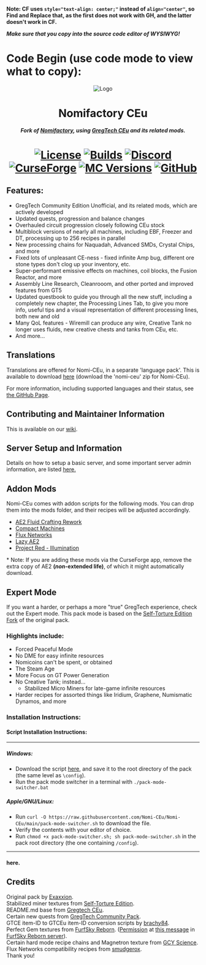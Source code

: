 **Note: CF uses `style="text-align: center;"` instead of `align="center"`, so Find and Replace that, as the first does not work with GH, and the latter doesn't work in CF.**

***Make sure that you copy into the source code editor of WYSIWYG!***

# Code Begin (use code mode to view what to copy):

<p align="center"><img src="https://github.com/Nomi-CEu/Nomi-CEu/assets/103940576/672808a8-0ad0-4d07-809e-08336a928909" alt="Logo"></p>
<h1 align="center">Nomifactory CEu</h1>
<p align="center"><b><i>Fork of <a href="https://github.com/Nomifactory/Nomifactory"> Nomifactory</a>, using <a href="https://github.com/GregTechCEu/GregTech"> GregTech CEu</a> and its related mods.</i></b></p>
<h1 align="center">
    <a href="https://github.com/Nomi-CEu/Nomi-CEu/blob/main/LICENSE"><img src="https://img.shields.io/github/stars/Nomi-CEu/Nomi-CEu?style=for-the-badge&logo=github&logoColor=white" alt="License"></a>
    <a href="https://nightly.link/Nomi-CEu/Nomi-CEu/workflows/testbuildpack/main"><img src="https://img.shields.io/github/last-commit/Nomi-CEu/Nomi-CEu/main?style=for-the-badge&logo=githubactions&logoColor=white&label=Nightly%20Builds&color=%238a67ab" alt="Builds"></a>
    <a href="https://discord.com/invite/zwQzqP8b6q"><img src="https://img.shields.io/discord/927050775073534012?style=for-the-badge&logo=discord&logoColor=%23ffffff&label=discord%20&labelColor=gray&color=%235865F2" alt="Discord"></a>
    <br>
    <a href="https://www.curseforge.com/minecraft/modpacks/Nomi-CEu"><img src="https://cf.way2muchnoise.eu/nomi-ceu.svg?badge_style=for_the_badge" alt="CurseForge"></a>
    <a href="https://www.curseforge.com/minecraft/modpacks/Nomi-CEu"><img src="https://cf.way2muchnoise.eu/versions/For%20MC_nomi-ceu_all.svg?badge_style=for_the_badge" alt="MC Versions"></a>
    <a href="https://github.com/Nomi-CEu/Nomi-CEu/releases"><img src="https://img.shields.io/github/downloads/Nomi-CEu/Nomi-CEu/total?sort=semver&logo=github&label=&style=for-the-badge&color=2d2d2d&labelColor=545454&logoColor=FFFFFF" alt="GitHub"></a>
</h1>

<h2>Features:</h2>
<ul>
<li>GregTech Community Edition Unofficial, and its related mods, which are actively developed</li>
<li>Updated quests, progression and balance changes</li>
<li>Overhauled circuit progression closely following CEu stock   </li>
<li>Multiblock versions of nearly all machines, including EBF, Freezer and DT, processing up to 256 recipes in parallel  </li>
<li>New processing chains for Naquadah, Advanced SMDs, Crystal Chips, and more  </li>
<li>Fixed lots of unpleasant CE-ness - fixed infinite Amp bug, different ore stone types don&#39;t clog up your inventory, etc.   </li>
<li>Super-performant emissive effects on machines, coil blocks, the Fusion Reactor, and more</li>
<li>Assembly Line Research, Cleanrooom, and other ported and improved features from GT5 </li>
<li>Updated questbook to guide you through all the new stuff, including a completely new chapter, the Processing Lines Tab, to give you more info, useful tips and a visual representation of different processing lines, both new and old  </li>
<li>Many QoL features - Wiremill can produce any wire, Creative Tank no longer uses fluids, new creative chests and tanks from CEu, etc.</li>
<li>And more...  </li>
</ul>
<h2>Translations</h2>
<p>Translations are offered for Nomi-CEu, in a separate &#39;language pack&#39;. This is available to download <a href="https://nightly.link/Nomi-CEu/Nomi-CEu-Translations/workflows/pushbuildpack/main?preview">here</a> (download the &#39;nomi-ceu&#39; zip for Nomi-CEu).</p>
<p>For more information, including supported languages and their status, see <a href="https://github.com/Nomi-CEu/Nomi-CEu-Translations/">the GitHub Page</a>.</p>
<h2>Contributing and Maintainer Information</h2>
<p>This is available on our <a href="https://github.com/Nomi-CEu/Nomi-CEu/wiki">wiki</a>.</p>
<h2>Server Setup and Information</h2>
<p>Details on how to setup a basic server, and some important server admin information, are listed <a href="https://github.com/Nomi-CEu/Nomi-CEu/blob/main/serverfiles/README.md">here.</a></p>
<h2>Addon Mods</h2>
<p>Nomi-CEu comes with addon scripts for the following mods. You can drop them into the mods folder, and their recipes will be adjusted accordingly.  </p>
<ul>
<li><a href="https://www.curseforge.com/minecraft/mc-mods/ae2-fluid-crafting-rework">AE2 Fluid Crafting Rework</a>  </li>
<li><a href="https://www.curseforge.com/minecraft/mc-mods/compact-machines">Compact Machines</a>  </li>
<li><a href="https://www.curseforge.com/minecraft/mc-mods/flux-networks">Flux Networks</a>  </li>
<li><a href="https://www.curseforge.com/minecraft/mc-mods/lazy-ae2">Lazy AE2</a>  </li>
<li><a href="https://www.curseforge.com/minecraft/mc-mods/project-red-illumination">Project Red - Illumination</a>    </li>
</ul>
<p>* Note: If you are adding these mods via the CurseForge app, remove the extra copy of AE2 <strong>(<em>non</em>-extended life)</strong>, of which it might automatically download.</p>
<h2>Expert Mode</h2>
<p>If you want a harder, or perhaps a more &quot;true&quot; GregTech experience, check out the Expert mode. This pack mode is based on the <a href="https://github.com/NotMyWing/Omnifactory-Self-Torture-Edition">Self-Torture Edition Fork</a> of the original pack. </p>
<h3>Highlights include:</h3>
<ul>
<li>Forced Peaceful Mode</li>
<li>No DME for easy infinite resources</li>
<li>Nomicoins can&#39;t be spent, or obtained</li>
<li>The Steam Age</li>
<li>More Focus on GT Power Generation</li>
<li>No Creative Tank; instead...<ul>
<li>Stabilized Micro Miners for late-game infinite resources  </li>
</ul>
</li>
<li>Harder recipes for assorted things like Iridium, Graphene, Numismatic Dynamos, and more  </li>
</ul>
<h3>Installation Instructions:</h3>
<h4>Script Installation Instructions:</h4>
<hr>

<h5>Windows:</h5>
<ul>
<li>Download the script <a href="https://raw.githubusercontent.com/Nomi-CEu/Nomi-CEu/main/pack-mode-switcher.bat">here</a>, and save it to the root directory of the pack (the same level as <code>\config</code>).</li>
<li>Run the pack mode switcher in a terminal with <code>./pack-mode-switcher.bat</code></li>
</ul>
<h5>Apple/GNU/Linux:</h5>
<ul>
<li>Run <code>curl -O https://raw.githubusercontent.com/Nomi-CEu/Nomi-CEu/main/pack-mode-switcher.sh</code> to download the file.</li>
<li>Verify the contents with your editor of choice.</li>
<li>Run <code>chmod +x pack-mode-switcher.sh; sh pack-mode-switcher.sh</code> in the pack root directory (the one containing <code>/config</code>).</li>
</ul>
<hr>

<h4>here</a>.</h4>
<h2>Credits</h2>
<p>Original pack by <a href="https://github.com/Exaxxion">Exaxxion</a>.<br>Stabilized miner textures from <a href="https://github.com/NotMyWing/Omnifactory-Self-Torture-Edition">Self-Torture Edition</a>.<br>README.md base from <a href="https://github.com/GregTechCEu/GregTech">Gregtech CEu</a>.<br>Certain new quests from <a href="https://github.com/GregTechCEu/GregTech-Community-Pack">GregTech Community Pack</a>.<br>GTCE item-ID to GTCEu item-ID conversion scripts by <a href="https://github.com/brachy84">brachy84</a>.<br>Perfect Gem textures from <a href="http://furfsky.net/">FurfSky Reborn</a>. (<a href="https://ibb.co/bBpksq0">Permission</a> at <a href="https://discord.com/channels/771187253937438762/774353150278369351/938438074503942184">this message</a> in <a href="https://discord.gg/fsr">FurfSky Reborn server</a>).<br>Certain hard mode recipe chains and Magnetron texture from <a href="https://github.com/GregTechCEu/gregicality-science">GCY Science</a>.<br>Flux Networks compatibility recipes from <a href="https://github.com/smudgerox">smudgerox</a>.<br>Thank you!</p>

